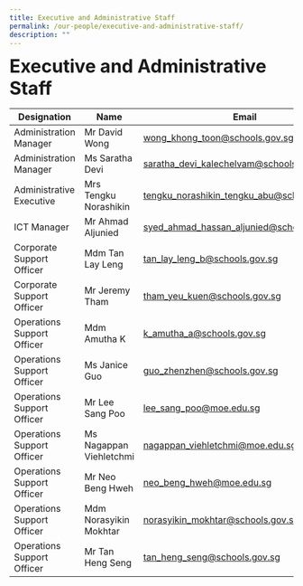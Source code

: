 ```yaml
---
title: Executive and Administrative Staff
permalink: /our-people/executive-and-administrative-staff/
description: ""
---
```

**<font size="6">Executive and Administrative Staff</font>**


| Designation | Name | Email |
| -------- | -------- | -------- |
|Administration Manager|Mr David Wong| wong_khong_toon@schools.gov.sg |
|Administration Manager|Ms Saratha Devi| saratha_devi_kalechelvam@schools.gov.sg|
|Administrative Executive|Mrs Tengku Norashikin| tengku_norashikin_tengku_abu@schools.gov.sg|
|ICT Manager|Mr Ahmad Aljunied|syed_ahmad_hassan_aljunied@schools.gov.sg|
|Corporate Support Officer|Mdm Tan Lay Leng|tan_lay_leng_b@schools.gov.sg|
|Corporate Support Officer|Mr Jeremy Tham|tham_yeu_kuen@schools.gov.sg|
|Operations Support Officer|Mdm Amutha K|k_amutha_a@schools.gov.sg|
|Operations Support Officer|Ms Janice Guo| guo_zhenzhen@schools.gov.sg|
|Operations Support Officer|Mr Lee Sang Poo|lee_sang_poo@moe.edu.sg|
|Operations Support Officer|Ms Nagappan Viehletchmi|nagappan_viehletchmi@moe.edu.sg|
|Operations Support Officer|Mr Neo Beng Hweh|neo_beng_hweh@moe.edu.sg|
|Operations Support Officer|Mdm Norasyikin Mokhtar|norasyikin_mokhtar@schools.gov.sg|
|Operations Support Officer|Mr Tan Heng Seng|tan_heng_seng@schools.gov.sg|